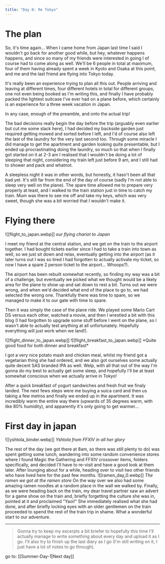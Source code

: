 ```yaml
---
title: "Day 0: Re Tokyo"
---
```


# The plan

So, it's time again... When I came home from Japan last time I said I wouldn't
go back for another good while, but hey, whatever happens happens, and since so
many of my friends were interested in going I of course had to come along as
well. We'll be 6 people in total at maximum, four of them having already spent
a week in Kyoto and Osaka at this point, and me and the last friend are flying
into Tokyo today.

It's really been an experience trying to plan all this out. People arriving and
leaving at different times, four different hotels in total for different
groups, one not even being booked as I'm writing this, and finally I have
probably packed the lightest suitcase I've ever had on a plane before, which
certainly is an experience for a three week vacation in Japan.

<!-- WARN: Picture of nice and clean garden here? -->

In any case, enough of the preamble, and onto the actual trip!

The bad decisions really begin the day before the trip (arguably even earlier
but cut me some slack here), I had decided my backside garden just required
getting mowed and sorted before I left, and I'd of course also left the last of
the laundry for the very last second too. Through some miracle I did manage to
get the apartment and garden looking quite presentable, but I ended up
procrastinating doing the laundry, so much so that when I finally got started
on it at 2-3 am I realised that I wouldn't be doing a lot of sleeping that
night, considering my train left just before 9 am, and I still had to shower
and pack and whatnot.

A sleepless night it was in other words, but honestly, it hasn't been all that
bad yet. It's still far from the end of the day of course (sadly I'm not able
to sleep very well on the plane). The spare time allowed me to prepare very
properly at least, and I walked to the train station just in time to catch my
train. Mum was there to see me off and take my keys, which was very sweet,
though she was a bit worried that I wouldn't make it.

# Flying there

<!-- WARN: Plane image goes here -->
<span class="leftimg"><span class ="smallimg">
![[flight_to_japan.webp]]
*our flying chariot to Japan*
</span></span>

I meet my friend at the central station, and we get on the train to the airport
together. I had bought tickets earlier since I had to take a train into town as
well, so we just sit down and relax, eventually getting into the airport (as it
later turns out I was so tired I had forgotten to actually activate my ticket,
so now I have a spare 2 person ticket to the airport... Whoops?).

The airport has been rebuilt somewhat recently, so finding my way was a bit of
a challenge, but eventually we picked what we thought would be a likely area
for the plane to show up and sat down to rest a bit. Turns out we were wrong,
and when we'd decided what end of the place to go to, we had selected the wrong
one. Thankfully there was time to spare, so we managed to make it to our gate
with time to spare.

Then it was simply the case of the plane ride. We played some Mario Cart DS
versus each other, watched a movie, and then I wrestled a bit with this blog (I
had forgotten to upgrade some stuff before I went on the plane, so I wasn't
able to actually test anything at all unfortunately. Hopefully everything will
just work when we land!).

<!-- WARN: Image of food here -->
<span class="sidebysidecenter">
<span class="sidebyside">![[flight_dinner_to_japan.webp]]</span>
<span class="sidebyside">![[flight_breakfast_to_japan.webp]]</span>
</span>
<span class="centerimg">
*Quite good food for both dinner and breakfast*
</span>

I got a very nice potato mash and chicken meal, whilst my friend got a
vegetarian thing she had ordered, and we also got ourselves some actually quite
decent SAS branded IPA as well. Welp, with all that out of the way I'm gonna do
my best to actually get some sleep, and hopefully I'll be at least somewhat
conscious when we actually arrive in Tokyo!

After a quick breakfast of yogurt sandwiches and fresh fruit we finaly landed. The next fews steps were me buying a suica card and then us taking a few metros and finally we ended up in the apartment. It was incredibly warm the entire way there (upwards of 35 degrees warm, with like 80% humidity), and apparently it's only going to get warmer...

# First day in japan

<!-- WARN: Pic of apartment here -->
<span class="rightimg"><span class ="smallimg">
![[yshtola_binder.webp]]
*Yshtola from FFXIV in all her glory*
</span></span>

The rest of the day (we got there at 8am, so there was still plenty to do) was spent getting some lunch, wandering into some random convenience stores where I found Magic the Gathering and FFXIV crossover items, folders specifically, and decided I'll have to re-visit and have a good look at them later. After lounging about for a while, heading over to visit two other friends who have lived here for the past few months.
<span class="leftimg"><span class ="smallimg">
![[ramen_day_0.webp]]
*The ramen we got at the ramen store*
</span></span>
On the way over we also had some amazing ramen noodles at a random place in the wall we walked by. Finally, as we were heading back on the train, my dear travel partner saw an advert for a game show on the train and, briefly forgetting the culture she was in, pointed at it and proclaimed "Yaoi!" She immediately realised what she had done, and after briefly locking eyes with an older gentlemen on the train proceeded to spend the rest of the train trip in shame. What a wonderful start to our adventure.

---

> Gonna try to keep my excerpts a bit briefer to hopefully this time I'll actually manage to write something about every day and upload it as I go. I'll also try to finish up the last diary as I go (I'm still writing on it, I just have a lot of notes to go through).

go to: [[Summer-Day-1|Next day]]